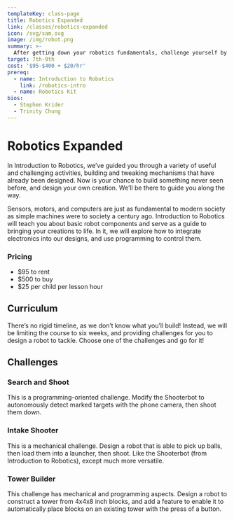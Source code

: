 ```yaml
---
templateKey: class-page
title: Robotics Expanded
link: /classes/robotics-expanded
icon: /svg/sam.svg
image: /img/robot.png
summary: >-
  After getting down your robotics fundamentals, challenge yourself by designing your very own creation! 
target: 7th-9th
cost: '$95-$400 + $20/hr'
prereq:
  - name: Introduction to Robotics
    link: /robotics-intro
  - name: Robotics Kit
bios:
  - Stephen Krider
  - Trinity Chung
---
```

# Robotics Expanded
In Introduction to Robotics, we’ve guided you through a variety of useful and challenging activities, building and tweaking mechanisms that have already been designed. Now is your chance to build something never seen before, and design your own creation. We’ll be there to guide you along the way.

Sensors, motors, and computers are just as fundamental to modern society as simple machines were to society a century ago. Introduction to Robotics will teach you about basic robot components and serve as a guide to bringing your creations to life. In it, we will explore how to integrate electronics into our designs, and use programming to control them.

### Pricing
* $95 to rent
* $500 to buy
* $25 per child per lesson hour

## Curriculum
There’s no rigid timeline, as we don’t know what you’ll build! Instead, we will be limiting the course to six weeks, and providing challenges for you to design a robot to tackle. Choose one of the challenges and go for it!

## Challenges

### Search and Shoot

This is a programming-oriented challenge. Modify the Shooterbot to autonomously detect marked targets with the phone camera, then shoot them down.

### Intake Shooter

This is a mechanical challenge. Design a robot that is able to pick up balls, then load them into a launcher, then shoot. Like the Shooterbot (from Introduction to Robotics), except much more versatile.

### Tower Builder

This challenge has mechanical and programming aspects. Design a robot to construct a tower from 4x4x8 inch blocks, and add a feature to enable it to automatically place blocks on an existing tower with the press of a button. 